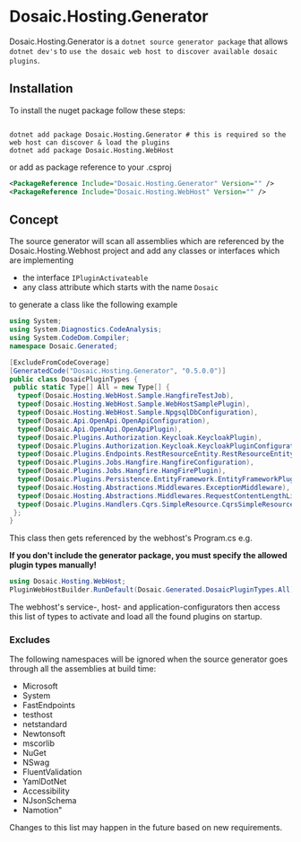 # Dosaic.Hosting.Generator



Dosaic.Hosting.Generator is a `dotnet source generator package` that allows `dotnet dev's` to `use the dosaic web host to discover available dosaic plugins`.

## Installation

To install the nuget package follow these steps:

```shell

dotnet add package Dosaic.Hosting.Generator # this is required so the web host can discover & load the plugins
dotnet add package Dosaic.Hosting.WebHost
```

or add as package reference to your .csproj

```xml
<PackageReference Include="Dosaic.Hosting.Generator" Version="" />
<PackageReference Include="Dosaic.Hosting.WebHost" Version="" />
```

## Concept

The source generator will scan all assemblies which are referenced by the Dosaic.Hosting.Webhost project and add any classes or interfaces which are implementing

* the interface ```IPluginActivateable```
* any class attribute which starts with the name ```Dosaic```

to generate a class like the following example

```c#
using System;
using System.Diagnostics.CodeAnalysis;
using System.CodeDom.Compiler;
namespace Dosaic.Generated;

[ExcludeFromCodeCoverage]
[GeneratedCode("Dosaic.Hosting.Generator", "0.5.0.0")]
public class DosaicPluginTypes {
 public static Type[] All = new Type[] {
  typeof(Dosaic.Hosting.WebHost.Sample.HangfireTestJob),
  typeof(Dosaic.Hosting.WebHost.Sample.WebHostSamplePlugin),
  typeof(Dosaic.Hosting.WebHost.Sample.NpgsqlDbConfiguration),
  typeof(Dosaic.Api.OpenApi.OpenApiConfiguration),
  typeof(Dosaic.Api.OpenApi.OpenApiPlugin),
  typeof(Dosaic.Plugins.Authorization.Keycloak.KeycloakPlugin),
  typeof(Dosaic.Plugins.Authorization.Keycloak.KeycloakPluginConfiguration),
  typeof(Dosaic.Plugins.Endpoints.RestResourceEntity.RestResourceEntityPlugin),
  typeof(Dosaic.Plugins.Jobs.Hangfire.HangfireConfiguration),
  typeof(Dosaic.Plugins.Jobs.Hangfire.HangFirePlugin),
  typeof(Dosaic.Plugins.Persistence.EntityFramework.EntityFrameworkPlugin),
  typeof(Dosaic.Hosting.Abstractions.Middlewares.ExceptionMiddleware),
  typeof(Dosaic.Hosting.Abstractions.Middlewares.RequestContentLengthLimitMiddleware),
  typeof(Dosaic.Plugins.Handlers.Cqrs.SimpleResource.CqrsSimpleResourcePlugin),
 };
}
```

This class then gets referenced by the webhost's Program.cs e.g.

**If you don't include the generator package, you must specify the allowed plugin types manually!**

```csharp
using Dosaic.Hosting.WebHost;
PluginWebHostBuilder.RunDefault(Dosaic.Generated.DosaicPluginTypes.All);
```

The webhost's service-, host- and application-configurators then access this list of types to activate and load all the found plugins on startup.

### Excludes

The following namespaces will be ignored when the source generator goes through all the assemblies at build time:

* Microsoft
* System
* FastEndpoints
* testhost
* netstandard
* Newtonsoft
* mscorlib
* NuGet
* NSwag
* FluentValidation
* YamlDotNet
* Accessibility
* NJsonSchema
* Namotion"

Changes to this list may happen in the future based on new requirements.
